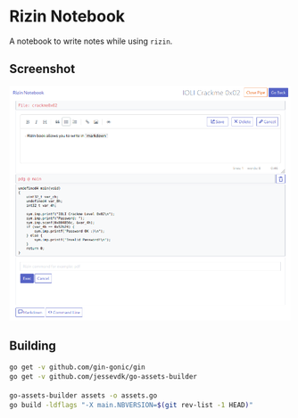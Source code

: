 # Rizin Notebook

A notebook to write notes while using `rizin`.

## Screenshot

![rizin-notebook](https://raw.githubusercontent.com/rizinorg/rizin-notebook/master/.rizin-notebook.png)

## Building

```bash
go get -v github.com/gin-gonic/gin
go get -v github.com/jessevdk/go-assets-builder

go-assets-builder assets -o assets.go
go build -ldflags "-X main.NBVERSION=$(git rev-list -1 HEAD)"
```